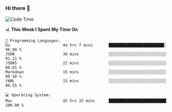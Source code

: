 ### Hi there 👋

<!--
**CrazyCollin/crazycollin** is a ✨ _special_ ✨ repository because its `README.md` (this file) appears on your GitHub profile.

Here are some ideas to get you started:

- 🔭 I’m currently working on ...
- 🌱 I’m currently learning ...
- 👯 I’m looking to collaborate on ...
- 🤔 I’m looking for help with ...
- 💬 Ask me about ...
- 📫 How to reach me: ...
- 😄 Pronouns: ...
- ⚡ Fun fact: ...
-->

<!--START_SECTION:waka-->
![Code Time](http://img.shields.io/badge/Code%20Time-4%2C228%20hrs%2030%20mins-blue)

📊 **This Week I Spent My Time On** 

```text
💬 Programming Languages: 
Go                       44 hrs 7 mins       ████████████████████████░   96.89 % 
JSON                     30 mins             ░░░░░░░░░░░░░░░░░░░░░░░░░   01.11 % 
JSON5                    22 mins             ░░░░░░░░░░░░░░░░░░░░░░░░░   00.81 % 
Markdown                 15 mins             ░░░░░░░░░░░░░░░░░░░░░░░░░   00.58 % 
YAML                     15 mins             ░░░░░░░░░░░░░░░░░░░░░░░░░   00.55 % 

💻 Operating System: 
Mac                      45 hrs 32 mins      █████████████████████████   100.00 % 
```


<!--END_SECTION:waka-->
